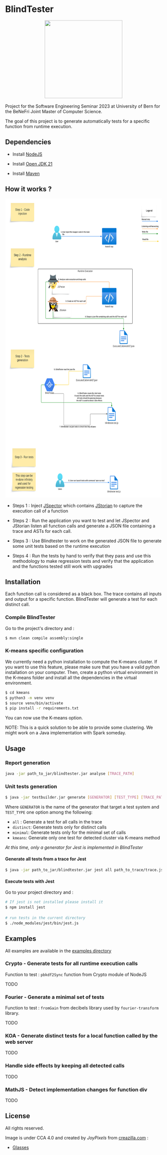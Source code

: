 # BlindTester

<p align="center">
    <img 
    src="https://creazilla-store.fra1.digitaloceanspaces.com/emojis/46374/sunglasses-emoji-clipart-md.png" 
    width="250" 
    height="250">
</p>

Project for the Software Engineering Seminar 2023 at University of Bern for the BeNeFri Joint Master of Computer Science.

The goal of this project is to generate automatically tests for a specific function from runtime execution.

## Dependencies

- Install [NodeJS](https://nodejs.org/)

- Install [Open JDK 21](https://jdk.java.net/21/)

- Install [Maven](https://maven.apache.org/)

## How it works ?

<p align="center">
    <img 
        src="./docs/images/steps.png" 
        width="760" 
        height="960">
</p>

- Steps 1 : Inject [JSpector](https://maven.apache.org/) which contains [JStorian](https://maven.apache.org/) to capture the execution call of a function

- Steps 2 : Run the application you want to test and let JSpector and JStorian listen all function calls and generate a JSON file containing a trace and ASTs for each call.

- Steps 3 : Use Blindtester to work on the generated JSON file to generate some unit tests based on the runtime execution

- Steps 4 : Run the tests by hand to verify that they pass and use this methodology to make regression tests and verify that the application and the functions tested still work with upgrades

## Installation

Each function call is considered as a black box. The trace contains all inputs and output for a specific function. BlindTester will generate a test for each distinct call.

### Compile BlindTester

Go to the project's directory and : 

``` sh
$ mvn clean compile assembly:single
```

### K-means specific configuration
We currently need a python installation to compute the K-means cluster. If you want to use this feature, please make sure that you have a valid python installation on your computer. Then, create a python virtual environment in the K-means folder and install all the dependencies in the virtual environment.

``` sh
$ cd kmeans
$ python3 -m venv venv
$ source venv/bin/activate
$ pip install -r requirements.txt
```

You can now use the K-means option.

NOTE: This is a quick solution to be able to provide some clustering. We might work on a Java implementation with Spark someday.

## Usage 

### Report generation

``` sh
java -jar path_to_jar/blindtester.jar analyse [TRACE_PATH]
```

### Unit tests generation

``` sh
$ java -jar testbuilder.jar generate [GENERATOR] [TEST_TYPE] [TRACE_PATH]
```

Where `GENERATOR` is the name of the generator that target a test system and `TEST_TYPE` one option among the following:

- `all` : Generate a test for all calls in the trace
- `distinct`: Generate tests only for distinct calls
- `minimal`: Generate tests only for the minimal set of calls
- `kmeans`: Generate only one test for detected cluster via K-means method

*At this time, only a generator for Jest is implemented in BlindTester*

#### Generate all tests from a trace for Jest

``` sh
$ java -jar path_to_jar/blindtester.jar jest all path_to_trace/trace.json
```

#### Execute tests with Jest

Go to your project directory and : 

``` sh
# If jest is not installed please install it
$ npm install jest

# run tests in the current directory
$ ./node_modules/jest/bin/jest.js
```

## Examples

All examples are available in the [examples directory](examples/)

### Crypto - Generate tests for all runtime execution calls

Function to test : `pbkdf2Sync` function from Crypto module of NodeJS

TODO

### Fourier - Generate a minimal set of tests

Function to test : `fromGain` from decibels library used by `fourier-transform` library.

TODO

### KOA - Generate distinct tests for a local function called by the web server

TODO

### Handle side effects by keeping all detected calls

TODO

### MathJS - Detect implementation changes for function div

TODO

## License

All rights reserved.

Image is under CCA 4.0 and created by *JoyPixels* from [creazilla.com](https://creazilla.com) :

- [Glasses](https://creazilla.com/nodes/46374-sunglasses-emoji-clipart)
